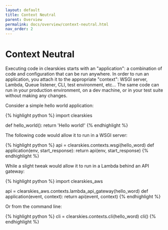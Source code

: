 ```yaml
---
layout: default
title: Context Neutral
parent: Overview
permalink: docs/overview/context-neutral.html
nav_order: 2
---
```


# Context Neutral

Executing code in clearskies starts with an "application": a combination of code and configuration that can be run anywhere. In order to run an application, you attach it to the appropriate "context": WSGI server, Lambda, Queue listener, CLI, test environment, etc... The same code can run in your production environment, on a dev machine, or in your test suite without making any changes.

Consider a simple hello world application:

{% highlight python %}
import clearskies

def hello_world():
    return 'Hello world!'
{% endhighlight %}

The following code would allow it to run in a WSGI server:

{% highlight python %}
api = clearskies.contexts.wsgi(hello_word)
def application(env, start_response):
    return api(env, start_response)
{% endhighlight %}

While a slight tweak would allow it to run in a Lambda behind an API gateway:

{% highlight python %}
import clearskies_aws

api = clearskies_aws.contexts.lambda_api_gateway(hello_word)
def application(event, context):
    return api(event, context)
{% endhighlight %}

Or from the command line:

{% highlight python %}
cli = clearskies.contexts.cli(hello_word)
cli()
{% endhighlight %}
